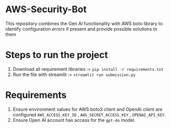 # AWS-Security-Bot
This repository combines the Gen AI functionality with AWS boto library to identify configuration errors if present and provide possible solutions to them

# Steps to run the project

1. Download all requirement libraries := `pip install -r requirements.txt`
2. Run the file with streamlit := `streamlit run submission.py`

# Requirements
1. Ensure environment values for AWS boto3 client and OpenAI client are configured `AWS_ACCESS_KEY_ID` , `AWS_SECRET_ACCESS_KEY` , `OPENAI_API_KEY`.
2. Ensure Open AI account has access for the `gpt-4o` model.
